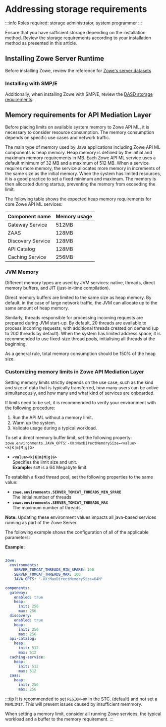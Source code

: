 # Addressing storage requirements 

:::info Roles required: storage administrator, system programmer
:::

Ensure that you have sufficient storage depending on the installation method. Review the storage requirements according 
to your installation method as presented in this article. 

## Installing Zowe Server Runtime

Before installing Zowe, review the reference for [Zowe's server datasets](../appendix/server-datasets.md)

### Installing with SMP/E

Additionally, when installing Zowe with SMP/E, review the [DASD storage requirements](../user-guide/install-zowe-smpe-overview.md#dasd-storage-requirements).

## Memory requirements for API Mediation Layer

Before placing limits on available system memory to Zowe API ML, it is necessary to consider resource consumption. 
The memory consumption depends on specific use cases and network traffic.

The main type of memory used by Java applications including Zowe API ML components is heap memory. Heap memory is defined by the initial and maximum memory requirements in MB. 
Each Zowe API ML service uses a default minimum of 32 MB and a maximum of 512 MB. When a service requires more memory, the service allocates more memory in increments of the same size as the initial memory. When the system has limited resources, it is a good practice to set a fixed minimum and maximum. The memory is then allocated during startup, preventing the memory from exceeding the limit.

The following table shows the expected heap memory requirements for core Zowe API ML services:

Component name | Memory usage
---|---
Gateway Service | 512MB
ZAAS | 128MB
Discovery Service | 128MB
API Catalog | 128MB
Caching Service | 256MB

### JVM Memory

Different memory types are used by JVM services: native, threads, direct memory buffers, and JIT (just-in-time compilation). 

Direct memory buffers are limited to the same size as heap memory. By default, in the case of large network traffic, the JVM can allocate up to the same amount of heap memory.

Similarly, threads responsible for processing incoming requests are prepared during JVM start-up. By default, 20 threads are available to process incoming requests, with additional threads created on demand (up to 200 threads by default). When the system has limited address space, it is recommended to use fixed-size thread pools, initialising all threads at the beginning.

As a general rule, total memory consumption should be 150% of the heap size. 

### Customizing memory limits in Zowe API Mediation Layer

Setting memory limits strictly depends on the use case, such as the kind and size of data that is typically transferred, how many users can be active simultaneously, and how many and what kind of services are onboarded. 

If limits need to be set, it is recommended to verify your environment with the following procedure:
1. Run the API ML without a memory limit.
2. Warm up the system.
3. Validate usage during a typical workload.

To set a direct memory buffer limit, set the following property:
  `zowe.environments.JAVA_OPTS`: `-XX:MaxDirectMemorySize=<value><k|K|m|M|g|G>`

* **`<value><k|K|m|M|g|G>`**  
Specifies the limit size and unit.  
**Example:** `64M` is a 64 Megabyte limit.

To establish a fixed thread pool, set the following properties to the same value:
* **`zowe.environments.SERVER_TOMCAT_THREADS_MIN_SPARE`**  
The initial number of threads
* **`zowe.environments.SERVER_TOMCAT_THREADS_MAX`**  
The maximum number of threads

**Note:** Updating these environment values impacts all java-based services running as part of the Zowe Server.


The following example shows the configuration of all of the applicable parameters:

**Example:**

```yaml

zowe:
  environments:
    SERVER_TOMCAT_THREADS_MIN_SPARE: 100
    SERVER_TOMCAT_THREADS_MAX: 100
    JAVA_OPTS: "-XX:MaxDirectMemorySize=64M"

components:
  gateway:
    enabled: true
    heap:
      init: 256
      max: 256
  discovery:
    enabled: true
    heap:
      init: 256
      max: 256
  api-catalog:
    heap:
      init: 512
      max: 512
  caching-service:
    heap:
      init: 512
      max: 512
  zaas:
    heap:
      init: 256
      max: 256
```

:::tip
It is recommended to set `REGION=0M` in the STC. (default) and not set a `MEMLIMIT`. This will prevent issues caused by insufficient memmory. 

When setting a memory limit, consider all running Zowe services, the typical workload and a buffer to the memory requirement.
:::
